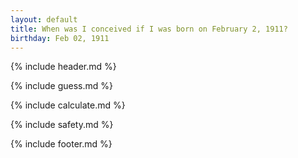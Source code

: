 ```yaml
---
layout: default
title: When was I conceived if I was born on February 2, 1911?
birthday: Feb 02, 1911
---
```


{% include header.md %}

{% include guess.md %}

{% include calculate.md %}

{% include safety.md %}

{% include footer.md %}



